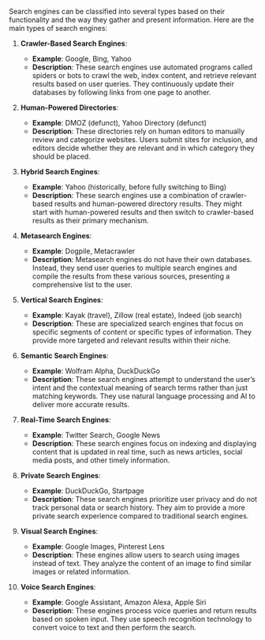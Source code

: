 Search engines can be classified into several types based on their functionality and the way they gather and present information. Here are the main types of search engines:

1. **Crawler-Based Search Engines**:
   - **Example**: Google, Bing, Yahoo
   - **Description**: These search engines use automated programs called spiders or bots to crawl the web, index content, and retrieve relevant results based on user queries. They continuously update their databases by following links from one page to another.

2. **Human-Powered Directories**:
   - **Example**: DMOZ (defunct), Yahoo Directory (defunct)
   - **Description**: These directories rely on human editors to manually review and categorize websites. Users submit sites for inclusion, and editors decide whether they are relevant and in which category they should be placed.

3. **Hybrid Search Engines**:
   - **Example**: Yahoo (historically, before fully switching to Bing)
   - **Description**: These search engines use a combination of crawler-based results and human-powered directory results. They might start with human-powered results and then switch to crawler-based results as their primary mechanism.

4. **Metasearch Engines**:
   - **Example**: Dogpile, Metacrawler
   - **Description**: Metasearch engines do not have their own databases. Instead, they send user queries to multiple search engines and compile the results from these various sources, presenting a comprehensive list to the user.

5. **Vertical Search Engines**:
   - **Example**: Kayak (travel), Zillow (real estate), Indeed (job search)
   - **Description**: These are specialized search engines that focus on specific segments of content or specific types of information. They provide more targeted and relevant results within their niche.

6. **Semantic Search Engines**:
   - **Example**: Wolfram Alpha, DuckDuckGo
   - **Description**: These search engines attempt to understand the user’s intent and the contextual meaning of search terms rather than just matching keywords. They use natural language processing and AI to deliver more accurate results.

7. **Real-Time Search Engines**:
   - **Example**: Twitter Search, Google News
   - **Description**: These search engines focus on indexing and displaying content that is updated in real time, such as news articles, social media posts, and other timely information.

8. **Private Search Engines**:
   - **Example**: DuckDuckGo, Startpage
   - **Description**: These search engines prioritize user privacy and do not track personal data or search history. They aim to provide a more private search experience compared to traditional search engines.

9. **Visual Search Engines**:
   - **Example**: Google Images, Pinterest Lens
   - **Description**: These engines allow users to search using images instead of text. They analyze the content of an image to find similar images or related information.

10. **Voice Search Engines**:
    - **Example**: Google Assistant, Amazon Alexa, Apple Siri
    - **Description**: These engines process voice queries and return results based on spoken input. They use speech recognition technology to convert voice to text and then perform the search.

